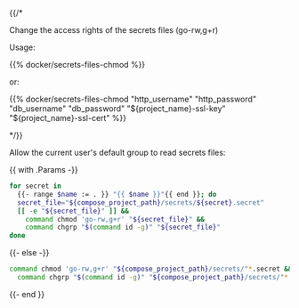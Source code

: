 {{/*

Change the access rights of the secrets files (go-rw,g+r)

Usage:

{{% docker/secrets-files-chmod %}}

or:

{{% docker/secrets-files-chmod
  "http_username" "http_password"
  "db_username" "db_password"
  "${project_name}-ssl-key" "${project_name}-ssl-cert"
%}}

<!-- cSpell:ignore chgrp -->

*/}}

Allow the current user's default group to read secrets files:

{{ with .Params -}}

```bash
for secret in
  {{- range $name := . }} "{{ $name }}"{{ end }}; do
  secret_file="${compose_project_path}/secrets/${secret}.secret"
  [[ -e "${secret_file}" ]] &&
    command chmod 'go-rw,g+r' "${secret_file}" &&
    command chgrp "$(command id -g)" "${secret_file}"
done
```

{{- else -}}

```bash
command chmod 'go-rw,g+r' "${compose_project_path}/secrets/"*.secret &&
  command chgrp "$(command id -g)" "${compose_project_path}/secrets/"*.secret
```

{{- end }}
